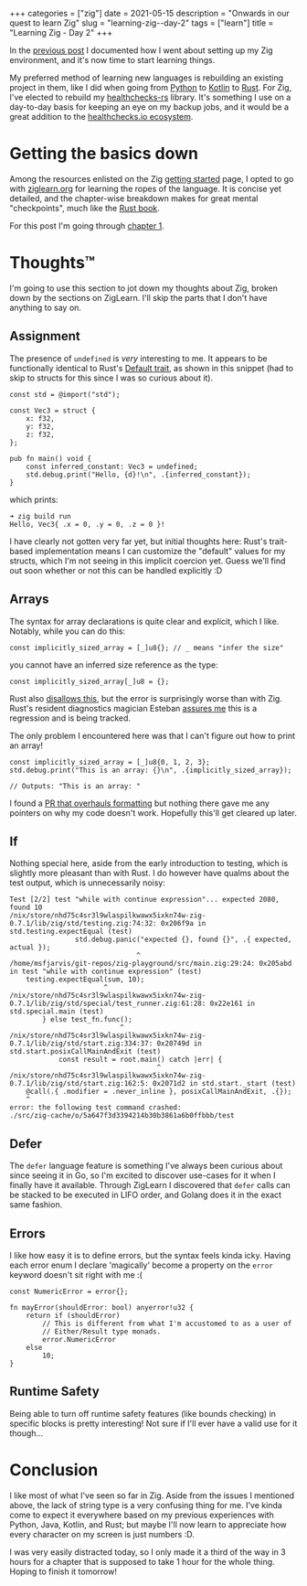+++
categories = ["zig"]
date = 2021-05-15
description = "Onwards in our quest to learn Zig"
slug = "learning-zig--day-2"
tags = ["learn"]
title = "Learning Zig - Day 2"
+++

In the [previous post] I documented how I went about setting up my Zig environment, and it's now time to start learning things.

My preferred method of learning new languages is rebuilding an existing project in them, like I did when going from [Python] to [Kotlin] to [Rust]. For Zig, I've elected to rebuild my [healthchecks-rs] library. It's something I use on a day-to-day basis for keeping an eye on my backup jobs, and it would be a great addition to the [healthchecks.io ecosystem].

# Getting the basics down

Among the resources enlisted on the Zig [getting started] page, I opted to go with [ziglearn.org] for learning the ropes of the language. It is concise yet detailed, and the chapter-wise breakdown makes for great mental "checkpoints", much like the [Rust book].

For this post I'm going through [chapter 1].

# Thoughts™️

I'm going to use this section to jot down my thoughts about Zig, broken down by the sections on ZigLearn. I'll skip the parts that I don't have anything to say on.

## Assignment

The presence of `undefined` is _very_ interesting to me. It appears to be functionally identical to Rust's [Default trait], as shown in this snippet (had to skip to structs for this since I was so curious about it).

```zig
const std = @import("std");

const Vec3 = struct {
    x: f32,
    y: f32,
    z: f32,
};

pub fn main() void {
    const inferred_constant: Vec3 = undefined;
    std.debug.print("Hello, {d}!\n", .{inferred_constant});
}
```

which prints:

```
➜ zig build run
Hello, Vec3{ .x = 0, .y = 0, .z = 0 }!
```

I have clearly not gotten very far yet, but initial thoughts here: Rust's trait-based implementation means I can customize the "default" values for my structs, which I'm not seeing in this implicit coercion yet. Guess we'll find out soon whether or not this can be handled explicitly :D

## Arrays

The syntax for array declarations is quite clear and explicit, which I like. Notably, while you can do this:

```zig
const implicitly_sized_array = [_]u8{}; // _ means "infer the size"
```

you cannot have an inferred size reference as the type:

```zig
const implicitly_sized_array[_]u8 = {};
```

Rust also [disallows this](https://play.rust-lang.org/?version=nightly&mode=debug&edition=2018&gist=f27a1a0b20feebe3e6d0a3417f25ce45), but the error is surprisingly worse than with Zig. Rust's resident diagnostics magician Esteban [assures me](https://twitter.com/ekuber/status/1393566561005314048) this is a regression and is being tracked.

The only problem I encountered here was that I can't figure out how to print an array!

```zig
const implicitly_sized_array = [_]u8{0, 1, 2, 3};
std.debug.print("This is an array: {}\n", .{implicitly_sized_array});

// Outputs: "This is an array: "
```

I found a [PR that overhauls formatting] but nothing there gave me any pointers on why my code doesn't work. Hopefully this'll get cleared up later.

## If

Nothing special here, aside from the early introduction to testing, which is slightly more pleasant than with Rust. I do however have qualms about the test output, which is unnecessarily noisy:

```shell
Test [2/2] test "while with continue expression"... expected 2080, found 10
/nix/store/nhd75c4sr3l9wlaspilkwawx5ixkn74w-zig-0.7.1/lib/zig/std/testing.zig:74:32: 0x206f9a in std.testing.expectEqual (test)
                std.debug.panic("expected {}, found {}", .{ expected, actual });
                               ^
/home/msfjarvis/git-repos/zig-playground/src/main.zig:29:24: 0x205abd in test "while with continue expression" (test)
    testing.expectEqual(sum, 10);
                       ^
/nix/store/nhd75c4sr3l9wlaspilkwawx5ixkn74w-zig-0.7.1/lib/zig/std/special/test_runner.zig:61:28: 0x22e161 in std.special.main (test)
        } else test_fn.func();
                           ^
/nix/store/nhd75c4sr3l9wlaspilkwawx5ixkn74w-zig-0.7.1/lib/zig/std/start.zig:334:37: 0x20749d in std.start.posixCallMainAndExit (test)
            const result = root.main() catch |err| {
                                    ^
/nix/store/nhd75c4sr3l9wlaspilkwawx5ixkn74w-zig-0.7.1/lib/zig/std/start.zig:162:5: 0x2071d2 in std.start._start (test)
    @call(.{ .modifier = .never_inline }, posixCallMainAndExit, .{});
    ^
error: the following test command crashed:
./src/zig-cache/o/5a647f3d3394214b30b3861a6b0ffbbb/test
```

## Defer

The `defer` language feature is something I've always been curious about since seeing it in Go, so I'm excited to discover use-cases for it when I finally have it available. Through ZigLearn I discovered that `defer` calls can be stacked to be executed in LIFO order, and Golang does it in the exact same fashion.

## Errors

I like how easy it is to define errors, but the syntax feels kinda icky. Having each error enum I declare 'magically' become a property on the `error` keyword doesn't sit right with me :(

```zig
const NumericError = error{};

fn mayError(shouldError: bool) anyerror!u32 {
    return if (shouldError)
        // This is different from what I'm accustomed to as a user of
        // Either/Result type monads.
        error.NumericError
    else
        10;
}
```

## Runtime Safety

Being able to turn off runtime safety features (like bounds checking) in specific blocks is pretty interesting! Not sure if I'll ever have a valid use for it though...

# Conclusion

I like most of what I've seen so far in Zig. Aside from the issues I mentioned above, the lack of string type is a very confusing thing for me. I've kinda come to expect it everywhere based on my previous experiences with Python, Java, Kotlin, and Rust; but maybe I'll now learn to appreciate how every character on my screen is just numbers :D.

I was very easily distracted today, so I only made it a third of the way in 3 hours for a chapter that is supposed to take 1 hour for the whole thing. Hoping to finish it tomorrow!

[previous post]: /posts/first-steps-with-zig
[python]: https://msfjarvis.dev/g/walls-manager
[kotlin]: https://msfjarvis.dev/g/walls-bot
[rust]: https://msfjarvis.dev/g/walls-bot-rs
[healthchecks-rs]: https://msfjarvis.dev/g/healthchecks-rs
[healthchecks.io ecosystem]: https://healthchecks.io/docs/resources/
[getting started]: https://ziglang.org/learn/getting-started/
[ziglearn.org]: https://ziglearn.org/
[rust book]: https://doc.rust-lang.org/book/
[chapter 1]: https://ziglearn.org/chapter-1/
[default trait]: https://doc.rust-lang.org/std/default/trait.Default.html
[pr that overhauls formatting]: https://github.com/ziglang/zig/pull/6870
[`unreachable`]: https://ziglearn.org/chapter-1/#unreachable
